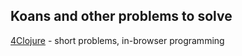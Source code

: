 ## Koans and other problems to solve

[4Clojure](https://www.4clojure.com) - short problems, in-browser programming
